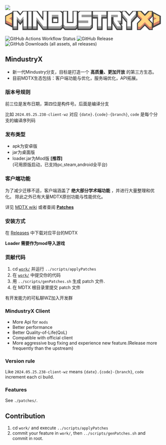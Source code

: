 <img src=assets/icon.png height="64">

<img src=assets/sprites/logo.png height="64">


![GitHub Actions Workflow Status](https://img.shields.io/github/actions/workflow/status/TinyLake/MindustryX/build.yml?label=Building)  ![GitHub Release](https://img.shields.io/github/v/release/TinyLake/MindustryX?label=Latest%20Version&labelColor=blue&color=green&link=https%3A%2F%2Fgithub.com%2FTinyLake%2FMindustryX%2Freleases)  ![GitHub Downloads (all assets, all releases)](https://img.shields.io/github/downloads/TinyLake/MindustryX/total?label=Downloads)

## MindustryX

- 新一代Mindustry分支，目标是打造一个 **高质量、更加开放** 的第三方生态。
- 目前MDTX生态包括：客户端功能与优化，服务端优化，API拓展。

### 版本号规则
前三位是发布日期，第四位是构件号。后面是编译分支

比如 `2024.05.25.238-client-wz` 对应 `{date}.{code}-{branch}`, `code` 是每个分支的编译序列码

### 发布类型
* apk为安卓版
* jar为桌面版
* loader.jar为Mod版 **[推荐]**  
(可用原版启动，已支持pc,steam,android全平台)

### 客户端功能
为了减少迁移不适，客户端涵盖了 **绝大部分学术端功能** ，并进行大量整理和优化。 除此之外已有大量MDTX原创功能与性能优化。

详见 [MDTX wiki](https://github.com/TinyLake/MindustryX/wiki) 或者查阅 **[Patches](./patches)**

### 安装方式
在 [Releases](https://github.com/TinyLake/MindustryX/releases) 中下载对应平台的MDTX

**Loader 需要作为mod导入游戏**

### 贡献代码
1. cd [`work/`](work) 并运行 `../scripts/applyPatches`
2. 在 [`work/`](work) 中提交你的代码
3. 用 `../scripts/genPatches.sh` 生成 patch 文件.
4. 在 MDTX 根目录里提交 patch 文件

有开发能力的可私聊WZ加入开发群

### MindustryX Client
* More Api for `mods`
* Better performance
* Better Quality-of-Life(QoL)
* Compatible with official client
* More aggressive bug fixing and experience new feature.(Release more frequently than the upstream)

### Version rule
Like `2024.05.25.238-client-wz` means `{date}.{code}-{branch}`, `code` increment each ci build.

### Features
See `./patches/`.

## Contribution
1. cd `work/` and execute `../scripts/applyPatches`
2. commit your feature in `work/`, then `../scripts/genPatches.sh` and commit in root.